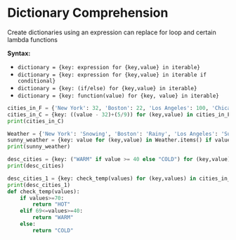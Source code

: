# **Dictionary Comprehension**
Create dictionaries using an expression can replace for loop and certain lambda functions

**Syntax:**
* `dictionary = {key: expression for {key,value} in iterable}`
* `dictionary = {key: expression for {key,value} in iterable if conditional}`
* `dictionary = {key: (if/else) for {key,value} in iterable}`
* `dictionary = {key: function(value) for {key, value} in iterable}`

```py
cities_in_F = {'New York': 32, 'Boston': 22, 'Los Angeles': 100, 'Chicago': 50}
cities_in_C = {key: ((value - 32)+(5/9)) for (key,value) in cities_in_F.items()}
print(cities_in_C)

Weather = {'New York': 'Snowing', 'Boston': 'Rainy', 'Los Angeles': 'Sunny', 'Chicago': 'Cloudy'}
sunny_weather = {key: value for (key,value) in Weather.items() if value == 'Sunny'}
print(sunny_weather)

desc_cities = {key: ("WARM" if value >= 40 else "COLD") for (key,value) in cities_in_F.items()}
print(desc_cities)

desc_cities_1 = {key: check_temp(values) for (key,values) in cities_in_F.items()}
print(desc_cities_1)
def check_temp(values):
	if values>=70:
		return "HOT"
	elif 69<=values>=40:
		return "WARM"
	else:
		return "COLD"
```